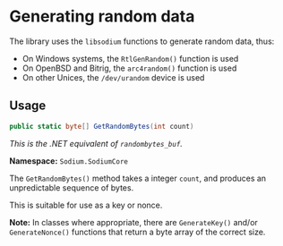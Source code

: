# Generating random data

The library uses the `libsodium` functions to generate random data, thus:

- On Windows systems, the `RtlGenRandom()` function is used
- On OpenBSD and Bitrig, the `arc4random()` function is used
- On other Unices, the `/dev/urandom` device is used

## Usage

```csharp
public static byte[] GetRandomBytes(int count)
```
*This is the .NET equivalent of `randombytes_buf`.*

**Namespace:** `Sodium.SodiumCore`

The `GetRandomBytes()` method takes a integer `count`, and produces an unpredictable sequence of bytes.

This is suitable for use as a key or nonce.

**Note:** In classes where appropriate, there are `GenerateKey()` and/or `GenerateNonce()` functions that return a byte array of the correct size.

